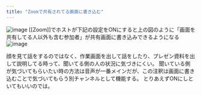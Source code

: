 ```yaml
---
title: "Zoomで共有されてる画面に書き込む"
---
```


![image](https://gyazo.com/a218203b2761b625488ce7d8ab379591/thumb/1000)
[[Zoom]]でホストが下記の設定をONにすると上の図のように「画面を共有してる人以外も含む参加者」が共有画面に書き込みできるようになる
![image](https://gyazo.com/46e07c93248020c2c738c85d340ebd9c/thumb/1000)

顔を見て話をするのではなく、作業画面を出して話をしたり、プレゼン資料を出して説明してる時って、聞いてる側の人の状況に気づきにくい。
聞いている側が気づいてもらいたい時の方法は音声が一番メインだが、この注釈は画面に書き込むことで気づいてもらう別チャンネルとして機能する。
とりあえずONにしといてもいいのでは。
